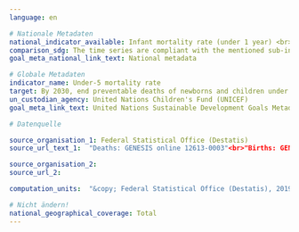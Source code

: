 ```yaml
---
language: en

# Nationale Metadaten
national_indicator_available: Infant mortality rate (under 1 year) <br> Under-five mortality rate
comparison_sdg: The time series are compliant with the mentioned sub-indicator(s) in the international metadata description.
goal_meta_national_link_text: National metadata

# Globale Metadaten
indicator_name: Under-5 mortality rate
target: By 2030, end preventable deaths of newborns and children under 5 years of age, with all countries aiming to reduce neonatal mortality to at least as low as 12 per 1,000 live births and under-5 mortality to at least as low as 25 per 1,000 live births
un_custodian_agency: United Nations Children's Fund (UNICEF)
goal_meta_link_text: United Nations Sustainable Development Goals Metadata

# Datenquelle

source_organisation_1: Federal Statistical Office (Destatis)
source_url_text_1:  "Deaths: GENESIS online 12613-0003"<br>"Births: GENESIS online 12612-0001"

source_organisation_2:
source_url_2:

computation_units:  "&copy; Federal Statistical Office (Destatis), 2019"

# Nicht ändern!
national_geographical_coverage: Total
---
```

